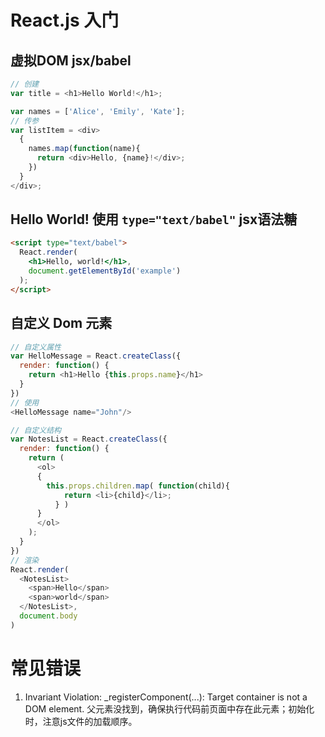 # React.js 入门
## 虚拟DOM jsx/babel
```javascript
// 创建
var title = <h1>Hello World!</h1>;

var names = ['Alice', 'Emily', 'Kate'];
// 传参
var listItem = <div>
  {
    names.map(function(name){
      return <div>Hello, {name}!</div>;
    })
  }
</div>;
```
## Hello World! 使用 `type="text/babel"` jsx语法糖
```html
<script type="text/babel">
  React.render(
    <h1>Hello, world!</h1>,
    document.getElementById('example')
  );
</script>
```
## 自定义 Dom 元素
```javascript
// 自定义属性
var HelloMessage = React.createClass({
  render: function() {
    return <h1>Hello {this.props.name}</h1>
  }
})
// 使用
<HelloMessage name="John"/>

// 自定义结构
var NotesList = React.createClass({
  render: function() {
    return (
      <ol>
      {
        this.props.children.map( function(child){
            return <li>{child}</li>;
          } )
      }
      </ol>
    );
  }
})
// 渲染
React.render(
  <NotesList>
    <span>Hello</span>
    <span>world</span>
  </NotesList>,
  document.body
)
```
# 常见错误
1. Invariant Violation: \_registerComponent(...): Target container is not a DOM element. 父元素没找到，确保执行代码前页面中存在此元素；初始化时，注意js文件的加载顺序。
